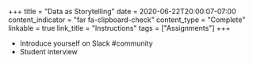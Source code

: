 +++
title = "Data as Storytelling"
date = 2020-06-22T20:00:07-07:00
content_indicator = "far fa-clipboard-check"
content_type = "Complete"
linkable = true
link_title = "Instructions"
tags = ["Assignments"]
+++

- Introduce yourself on Slack #community
- Student interview